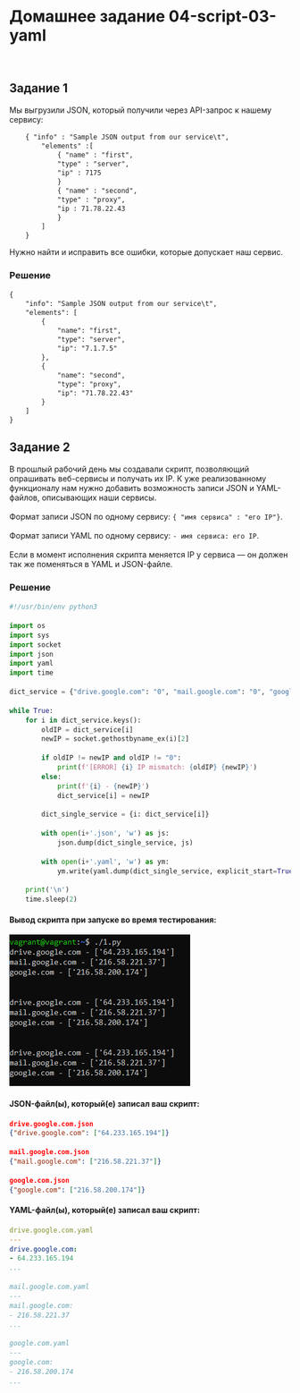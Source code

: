 # Домашнее задание 04-script-03-yaml

<br>

## Задание 1
Мы выгрузили JSON, который получили через API-запрос к нашему сервису:
```
    { "info" : "Sample JSON output from our service\t",
        "elements" :[
            { "name" : "first",
            "type" : "server",
            "ip" : 7175 
            }
            { "name" : "second",
            "type" : "proxy",
            "ip : 71.78.22.43
            }
        ]
    }
```
Нужно найти и исправить все ошибки, которые допускает наш сервис.

### Решение
```
{
    "info": "Sample JSON output from our service\t",
    "elements": [
        {
            "name": "first",
            "type": "server",
            "ip": "7.1.7.5"
        },
        {
            "name": "second",
            "type": "proxy",
            "ip": "71.78.22.43"
        }
    ]
}
```


## Задание 2
В прошлый рабочий день мы создавали скрипт, позволяющий опрашивать веб-сервисы и получать их IP. К уже реализованному функционалу нам нужно добавить возможность записи JSON и YAML-файлов, описывающих наши сервисы.<br><br>
Формат записи JSON по одному сервису: `{ "имя сервиса" : "его IP"}`.<br><br> 
Формат записи YAML по одному сервису: `- имя сервиса: его IP`.<br><br>
Если в момент исполнения скрипта меняется IP у сервиса — он должен так же поменяться в YAML и JSON-файле.<br>

### Решение
```python
#!/usr/bin/env python3

import os
import sys
import socket
import json
import yaml
import time

dict_service = {"drive.google.com": "0", "mail.google.com": "0", "google.com": "0"}

while True:
    for i in dict_service.keys():
        oldIP = dict_service[i]
        newIP = socket.gethostbyname_ex(i)[2]

        if oldIP != newIP and oldIP != "0":
            print(f'[ERROR] {i} IP mismatch: {oldIP} {newIP}')
        else:
            print(f'{i} - {newIP}')
            dict_service[i] = newIP

        dict_single_service = {i: dict_service[i]}

        with open(i+'.json', 'w') as js:
            json.dump(dict_single_service, js)

        with open(i+'.yaml', 'w') as ym:
            ym.write(yaml.dump(dict_single_service, explicit_start=True, explicit_end=True))

    print('\n')
    time.sleep(2)

```

#### Вывод скрипта при запуске во время тестирования:
![MarkDown](img/1.png)

#### JSON-файл(ы), который(е) записал ваш скрипт:
```json
drive.google.com.json
{"drive.google.com": ["64.233.165.194"]}

mail.google.com.json
{"mail.google.com": ["216.58.221.37"]}

google.com.json
{"google.com": ["216.58.200.174"]}
```

#### YAML-файл(ы), который(е) записал ваш скрипт:
```yaml
drive.google.com.yaml
---
drive.google.com:
- 64.233.165.194
...

mail.google.com.yaml
---
mail.google.com:
- 216.58.221.37
...

google.com.yaml
---
google.com:
- 216.58.200.174
...
```
<br>
